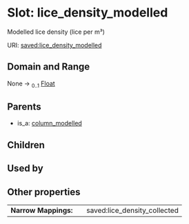 
# Slot: lice_density_modelled


Modelled lice density (lice per m³)

URI: [saved:lice_density_modelled](http://marine.gov.scot/metadata/saved/schema/lice_density_modelled)


## Domain and Range

None &#8594;  <sub>0..1</sub> [Float](types/Float.md)

## Parents

 *  is_a: [column_modelled](column_modelled.md)

## Children


## Used by


## Other properties

|  |  |  |
| --- | --- | --- |
| **Narrow Mappings:** | | saved:lice_density_collected |


